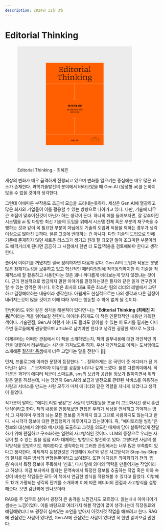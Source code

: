 ```yaml
---
description: 2024년 11월 3일
---
```


# Editorial Thinking

<figure><img src="../.gitbook/assets/image (3).png" alt="" width="375"><figcaption><p>Editorial Thinking - 최혜진</p></figcaption></figure>

세상의 변화가 매우 급격하게 진행되고 있으며 변화를 일으키는 중심에는 매우 많은 요소가 존재한다. 과학기술발전의 분야에서 바라보았을 때 Gen.AI (생성형 ai)를 논하지 않을 수 없을 것이라 생각한다.

그런데 이에따른 부작용도 조금씩 모습을 드러내는듯하다. 세상은 Gen.AI에 열광하고 많은 회사와 기업들이 이를 활용할 수 있는 방향으로 나아가고 있다. 다만, 기술에 너무 큰 초점이 맞추어진것이 아닌가 하는 생각이 든다. 하나의 예를 들어보자면, 잘 갖추어진 시스템을 ai 및 다양한 최신 기술의 도입을 위해서 시스템 전체 혹은 부분의 재구축을 수행하는 것과 같이 꼭 필요한 부분이 아님에도 기술의 도입과 적용을 꾀하는 경우가 생각이상으로 많아진 듯하다. 물론 그것에 반대하는 건 아니다. 다만 기술의 도입으로 인해 기존에 존재하지 않던 새로운 리스크가 생기고 원래 잘 되오던 일이 조그마한 부분이라도 삐걱거리게 된다면 곰곰히 그 시점에서 한번 더 도입/적용을 검토해봐야 한다고 생각한다.

풀어서 이야기를 꺼냈지만 결국 정리하자면 다음과 같다. Gen.AI의 도입과 적용은 분명 많은 잠재가능성을 보유하고 있고 혁신적인 패러다임임에 적극동의하지만 이 기술을 적재적소에 잘 활용하고 사용한다는 것은 꽤나 까다롭게 바라보는게 맞지 않겠냐는 것이다. 근데 현실적으로 방금까지 말한 이야기를 결정하는것은 필자와 같은 일개 연구원이 할 수 있는 영역은 아니다. 이것은 회사의 대표 혹은 최소한 팀의 리더의 레벨에서 고민하고 결정해야하는 내용이라 생각한다. 아쉽게도 현실적으로는 나의 생각과 다른 결정이 내려지는것이 많을 것이고 이에 따라 우리는 행동할 수 밖에 없게 될 것이다.

한번이라도 위와 같은 생각을 해본적이 있다면 나는 **"Editorial Thinking (최혜진 지음)"**&#xC774;라는 책을 읽어보길 천한다. 아이러니하게도 이 책은 인문학적인 내용만 가득한 책이다. 기술관점, Gen.AI 이런거 하나도 몰라도 읽어볼 수 있는 이 도서를 필자는 이미 주변 동료들에게 권유했으며 article로 남겨야만 한다고 생각한 굉장한 책으로 느꼈다.&#x20;

이제부터는 어떠한 관점에서 이 책을 소개하였는지, 책의 일부내용에 대한 개인적인 의견을 덧붙여서 리뷰해보는 시간을 가져보도록 하자. 우선 개인적으로 아끼는 도서임에도 소개해준 [절친한 동생](https://github.com/DohaLim)에게 너무 고맙다는 말을 전한다 🥹🥹

먼저, 프롤로그에 이러한 문장이 등장한다. "... 정확하게는 온 국민이 준 에디터가 된 게 아닌가 싶다. ..." 보자마자 이유모를 공감을 너무나 깊게 느꼈다. 물론 다른의미에서. 작가분은 과거의 에디터 직군이 스마트폰, sns의 보급과 공급된 정보가 많아지면서 위와 같은 말을 하셨는데, 나는 당연히 Gen.AI의 보급과 발전으로 관련된 서비스를 이용하는 사람과 서비스를 만드는 사람 모두가 마치 에디터와 같은 역할을 지니게 되었다고 생각이 들었다.&#x20;

작가분이 말하는 "에디토리얼 씽킹"은 사람의 인지활동을 조금 더 고도화시킨 생각 훈련 방식이라고 한다. 책의 내용을 인용해보면 편집은 우리가 세상을 인식하고 기억하는 방식 그 자체이며 우리의 뇌는 모든 정보를 기억하지 않고 그대로 사용하지도 않는다고 한다. 시시각각 정보에 대한 편집행위가 이루어지고 있는것이다. 즉, "에디토리얼 씽킹"은 정보와 대상에서 의미와 메시지를 도출하고 그것을 의도한 매체에 담아 설득력있게 전달하기 위해 편집하고 구조화하는 일련의 사고방식인 것이다. LLM의 등장으로 우리는 사람이 할 수 있는 일을 점점 AI가 대체하는 방향으로 발전하고 있다. 그렇다면 사람의 생각방식을 모방하기도 해야한다고 생각하는데 그러한 관점에서는 너무 많은 부족함이 있다고 생각한다. 이제까지 등장한것은 기껏해야 XoT와 같은 사고방식과 Step-by-Step의 절차를 따른 방식의 변형들뿐이라고 보여졌다. 또한 에디팅은 의미화되기 전의 '잡음'속에서 특정 정보에 주목해서 '신호', 다시 말해 의미의 맥락을 만들어가는 작업이라고 하셨다. 이걸 보자마자 필자는 문맥속에서 특정한 정보를 추출하는 작업 혹은 이와 속성이 비슷한 작업들은 모두 이 책에서 언급한 방식을 적용해볼 수 있다고 들었다. 이밖에도 12개 가량되는 생각의 단계를 소개하며 이에 따른 에디터의 관점과 사고방식을 설명해준다. 보면 감탄밖에 안나오더라.&#x20;

RAG를 주 업무로 삼아서 굉장히 큰 충격을 느낀건지도 모르겠다. 읽는내내 아이디어가 샘솟는 느낌이었다. 이를 바탕으로 여러가지 해볼 작업이 많이 생각나는데 직장동료와 얘길해봤더니 또 굉장히 실속있는 조언을 받아서 이것저것 작업을 해보려고 한다. RAG에 관심있는 사람이 있다면, Gen.AI에 관심있는 사람이 있다면 꼭 한번 읽어보길 권한다.
